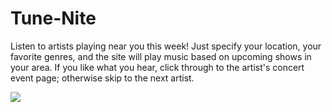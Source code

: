 # Tune-Nite

Listen to artists playing near you this week! Just specify your location, your favorite genres, and the site will play music based on upcoming shows in your area. If you like what you hear, click through to the artist's concert event page; otherwise skip to the next artist. 

<img src="https://i.imgur.com/dNgpHzs.png"></img>

